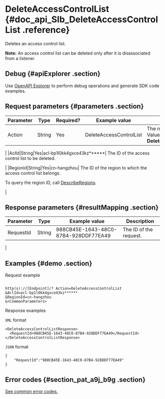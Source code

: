 # DeleteAccessControlList {#doc_api_Slb_DeleteAccessControlList .reference}

Deletes an access control list.

**Note:** An access control list can be deleted only after it is disassociated from a listener.

## Debug {#apiExplorer .section}

Use [OpenAPI Explorer](https://api.aliyun.com/#product=Slb&api=DeleteAccessControlList) to perform debug operations and generate SDK code examples.

## Request parameters {#parameters .section}

|Parameter|Type|Required?|Example value|Description|
|---------|----|---------|-------------|-----------|
|Action|String|Yes|DeleteAccessControlList| The name of this action. Value: **DeleteAccessControlList**

 |
|AclId|String|Yes|acl-bp1l0kk4gxce43kz\*\*\*\*\*\*| The ID of the access control list to be deleted.

 |
|RegionId|String|Yes|cn-hangzhou| The ID of the region to which the access control list belongs.

 To query the region ID, call [DescribeRegions](~~27584~~).

 |

## Response parameters {#resultMapping .section}

|Parameter|Type|Example value|Description|
|---------|----|-------------|-----------|
|RequestId|String|988CB45E-1643-48C0-87B4-928DDF77EA49| The ID of the request.

 |

## Examples {#demo .section}

Request example

``` {#request_demo}

http(s)://[Endpoint]/? Action=DeleteAccessControlList
&AclId=acl-bp1l0kk4gxce43kz******
&RegionId=cn-hangzhou
&<CommonParameters>

```

Response examples

`XML` format

``` {#xml_return_success_demo}
<DeleteAccessControlListResponse>
  <RequestId>988CB45E-1643-48C0-87B4-928DDF77EA49</RequestId>
</DeleteAccessControlListResponse>

```

`JSON` format

``` {#json_return_success_demo}
{
	"RequestId":"988CB45E-1643-48C0-87B4-928DDF77EA49"
}
```

## Error codes {#section_pat_a9j_b9g .section}

[See common error codes.](https://error-center.alibabacloud.com/status/product/Slb)

